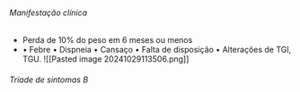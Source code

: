 ###### Manifestação clínica
- Perda de 10% do peso em 6 meses ou menos
- • Febre • Dispneia • Cansaço • Falta de disposição • Alterações de TGI, TGU.
![[Pasted image 20241029113506.png]]
###### Tríade de sintomas B